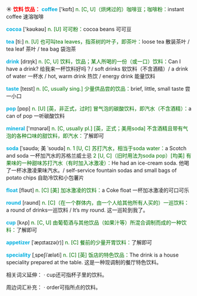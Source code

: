 ☀ <font color="red">**饮料 饮品：**</font>
<font color="sky blue">**coffee**</font> ['kɒfɪ] 
<font color="rgb(227, 108, 9)">n. [C, U]（烘烤过的）咖啡豆；咖啡粉：</font>instant coffee 速溶咖啡

<font color="sky blue">**cocoa**</font> ['kəʊkəʊ] 
<font color="rgb(227, 108, 9)">n. [U] 可可粉：</font>cocoa beans 可可豆

<font color="sky blue">**tea**</font> [ti:] 
<font color="rgb(227, 108, 9)">n. [U] 也可叫tea leaves，指茶树的叶子，即茶叶：</font>loose tea 散装茶叶 / tea leaf 茶叶 / tea bag 袋泡茶

<font color="sky blue">**drink**</font> [drɪŋk] 
<font color="rgb(227, 108, 9)">n. [C, U] 饮料，饮品；某人所喝的一份（或一口）饮料：</font>Can I have a drink? 给我来一杯饮料好吗？/ soft drinks 软饮料（不含酒精）/ a drink of water 一杯水 / hot, warm drink 热饮 / energy drink 能量饮料

<font color="sky blue">**taste**</font> [teɪst] 
<font color="rgb(227, 108, 9)">n. [C, usually sing.] 少量供品尝的饮品：</font>brief, little, small taste 尝一小口

<font color="sky blue">**pop**</font> [pɒp] 
<font color="rgb(227, 108, 9)">n. [U] [英，非正式，过时] 冒气泡的碳酸饮料，即汽水（不含酒精）：</font>a can of pop 一听碳酸饮料

<font color="sky blue">**mineral**</font> ['mɪnərəl] 
<font color="rgb(227, 108, 9)">n. [C, usually pl.] [英，正式；美用soda] 不含酒精且带有气泡的各种口味的甜饮料，即汽水：</font>了解即可
           
<font color="sky blue">**soda**</font> [ˈsəʊdə; 美 ˈsoʊdə]
<font color="rgb(227, 108, 9)">n. 1 [U, C] 苏打汽水，相当于soda water：</font>a Scotch and soda 一杯加汽水的苏格兰威士忌 <font color="rgb(227, 108, 9)">2 [U, C]（旧时用法为soda pop）[均美] 有果味的一种甜味苏打汽水（有时加入冰激凌）：</font>He had an ice-cream soda. 他喝了一杯冰激凌果味汽水。/ self-service fountain sodas and small bags of potato chips 自助冷饮和小包薯片

<font color="sky blue">**float**</font> [fləʊt] 
<font color="rgb(227, 108, 9)">n. [C] [美] 加冰激凌的饮料：</font>a Coke float 一杯加冰激凌的可口可乐

<font color="sky blue">**round**</font> [raʊnd] 
<font color="rgb(227, 108, 9)">n. [C]（在一个群体内，由一个人给其他所有人买的）一巡饮料：</font>a round of drinks一巡饮料 / It’s my round. 这一巡轮到我了。

<font color="sky blue">**cup**</font> [kʌp] 
<font color="rgb(227, 108, 9)">n. [C, U] 由葡萄酒与其他饮品（如果汁等）所混合调制而成的一种饮料：</font>了解即可
           
<font color="sky blue">**appetizer**</font> [ˈæpɪtaɪzə(r)]
<font color="rgb(227, 108, 9)">n. [C] 餐前的少量开胃饮料：</font>了解即可
           
<font color="sky blue">**speciality**</font> [ˌspeʃiˈæləti]
<font color="rgb(227, 108, 9)">n. [C] [英] 饭店的特色饮品：</font>The drink is a house speciality prepared at the table. 这是一种现调制的餐厅特色饮料。

相关词义延伸：
· cup还可指杯子里的饮料。

周边词汇补充：
· order可指所点的饮料。
